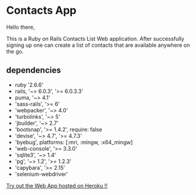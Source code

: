 # Contacts App

Hello there,

This is a Ruby on Rails Contacts List Web application.
After successfully signing up one can create a list of contacts that are available 
anywhere on the go.

## dependencies


- ruby '2.6.6'
- rails, '~> 6.0.3', '>= 6.0.3.3'
- puma, '~> 4.1'
- 'sass-rails', '>= 6'
- 'webpacker', '~> 4.0'
- 'turbolinks', '~> 5'
- 'jbuilder', '~> 2.7'
- 'bootsnap', '>= 1.4.2', require: false
- 'devise', '~> 4.7', '>= 4.7.3'
- 'byebug', platforms: [:mri, :mingw, :x64_mingw]
- 'web-console', '>= 3.3.0'
- 'sqlite3', '~> 1.4'
- 'pg', '~> 1.2', '>= 1.2.3'
- 'capybara', '>= 2.15'
- 'selenium-webdriver'

[ Try out the Web App hosted on Heroku !!](https://rail-contact.herokuapp.com/)

